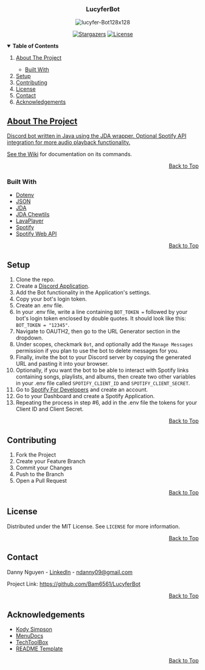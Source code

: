 <a name="top"></a>

<!-- LOGO -->
<div align="center">
  <h3>LucyferBot</h3>
  <img src="https://i.ibb.co/q7vdKJJ/lucyfer-Bot128x128.png" alt="lucyfer-Bot128x128">

[![Stargazers][stars-shield]][stars-url] [![License][license-shield]][license-url]

</div>

<!-- TABLE OF CONTENTS -->
<details open> 
  <summary><b> Table of Contents </b></summary>
  <ol>
    <li><a href="#about-the-project"> About The Project </a></li>
      <ul>
        <li><a href="#built-with"> Built With </a></li>
      </ul>
    <li><a href="#setup"> Setup </a></li>
    <li><a href="#contributing"> Contributing </a></li>
    <li><a href="#license"> License </a></li>
    <li><a href="#contact"> Contact <a/></li>
    <li><a href="#acknowledgements"> Acknowledgements </li>
</details>


<!-- ABOUT THE PROJECT -->
## About The Project
Discord bot written in Java using the JDA wrapper. Optional Spotify API integration for more audio playback
functionality. 

See the [Wiki](https://github.com/Bam6561/LucyferBot/wiki) for documentation on its commands.

<p align="right"><a href="#top">Back to Top</a></p>

### Built With
- [Dotenv](https://github.com/cdimascio/dotenv-java)
- [JSON](https://github.com/stleary/JSON-java)
- [JDA](https://github.com/DV8FromTheWorld/JDA)
- [JDA Chewtils](https://github.com/Chew/JDA-Chewtils)
- [LavaPlayer](https://github.com/sedmelluq/lavaplayer)
- [Spotify](https://developer.spotify.com/dashboard/)
- [Spotify Web API](https://github.com/spotify-web-api-java/spotify-web-api-java)

<p align="right"><a href="#top">Back to Top</a></p>

<!-- SETUP -->
## Setup
1. Clone the repo.
2. Create a [Discord Application](https://discord.com/developers/docs/intro).
3. Add the Bot functionality in the Application's settings.
4. Copy your bot's login token.
5. Create an .env file.
6. In your .env file, write a line containing `BOT_TOKEN =` followed by your bot's login token enclosed by double
   quotes. It should look like this: `BOT_TOKEN = "12345"`.
7. Navigate to OAUTH2, then go to the URL Generator section in the dropdown.
8. Under scopes, checkmark `Bot`, and optionally add the `Manage Messages` permission if you plan to use the bot to
   delete messages for you.
9. Finally, invite the bot to your Discord server by copying the generated URL and pasting it into your browser.
10. Optionally, if you want the bot to be able to interact with Spotify links containing songs, playlists, and albums,
    then create two other variables in your .env file called `SPOTIFY_CLIENT_ID` and `SPOTIFY_CLIENT_SECRET`.
11. Go to [Spotify For Developers](https://developer.spotify.com/) and create an account.
12. Go to your Dashboard and create a Spotify Application.
13. Repeating the process in step #6, add in the .env file the tokens for your Client ID and Client Secret.

<p align="right"><a href="#top">Back to Top</a></p>

<!-- CONTRIBUTING -->
## Contributing
1. Fork the Project
2. Create your Feature Branch
3. Commit your Changes
4. Push to the Branch
5. Open a Pull Request

<p align="right"><a href="#top">Back to Top</a></p>

<!-- LICENSE -->
## License
Distributed under the MIT License. See `LICENSE` for more information.

<p align="right"><a href="#top">Back to Top</a></p>

<!-- CONTACT -->
## Contact
Danny Nguyen - [LinkedIn](https://www.linkedin.com/in/ndanny09/) - ndanny09@gmail.com

Project Link: https://github.com/Bam6561/LucyferBot

<p align="right"><a href="#top">Back to Top</a></p>

<!-- ACKNOWLEDGEMENTS -->
## Acknowledgements
- [Kody Simpson](https://www.youtube.com/c/KodySimpson)
- [MenuDocs](https://www.youtube.com/c/MenuDocs)
- [TechToolBox](https://www.youtube.com/c/TechToolboxOfficial)
- [README Template](https://github.com/othneildrew/Best-README-Template#prerequisites)

<p align="right"><a href="#top">Back to Top</a></p>

<!-- SHIELDS -->
[stars-shield]: https://img.shields.io/github/stars/Bam6561/LucyferBot
[stars-url]: https://github.com/Bam6561/LucyferBot/stargazers
[license-shield]: https://img.shields.io/github/license/Bam6561/LucyferBot
[license-url]: https://github.com/Bam6561/LucyferBot/blob/main/LICENSE

